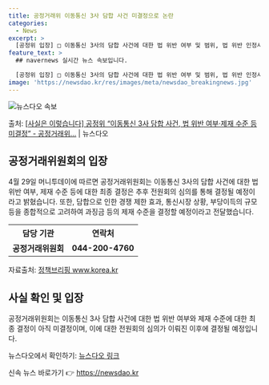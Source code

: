 ```yaml
---
title: 공정거래위 이동통신 3사 담합 사건 미결정으로 논란
categories:
  - News
excerpt: >
  [공정위 입장] □ 이동통신 3사의 담합 사건에 대한 법 위반 여부 및 범위, 법 위반 인정시 제재 수준 등…
feature_text: >
  ## navernews 실시간 뉴스 속보입니다.

  [공정위 입장] □ 이동통신 3사의 담합 사건에 대한 법 위반 여부 및 범위, 법 위반 인정시 제재 수준 등…
image: 'https://newsdao.kr/res/images/meta/newsdao_breakingnews.jpg'
---
```


![뉴스다오 속보](https://newsdao.kr/res/images/meta/newsdao_breakingnews.jpg)

<p>출처: <a href="https://newsdao.kr/3710" rel="dofollow">[사실은 이렇습니다] 공정위 “이동통신 3사 담합 사건, 법 위반 여부·제재 수준 등 미결정” - 공정거래위…</a> | 뉴스다오</p>

<h2 data-ke-size="size26">공정거래위원회의 입장</h2>
<p data-ke-size="size16">4월 29일 머니투데이에 따르면 공정거래위원회는 이동통신 3사의 담합 사건에 대한 법 위반 여부, 제재 수준 등에 대한 최종 결정은 추후 전원회의 심의를 통해 결정될 예정이라고 밝혔습니다. 또한, 담합으로 인한 경쟁 제한 효과, 통신시장 상황, 부당이득의 규모 등을 종합적으로 고려하여 과징금 등의 제재 수준을 결정할 예정이라고 전달했습니다.</p>
<table>
  <tr>
    <th>담당 기관</th>
    <th>연락처</th>
  </tr>
  <tr>
    <td style="text-align: center; height: 17px;"><b>공정거래위원회</b></td>
    <td style="text-align: center; height: 17px;"><b>044-200-4760</b></td>
  </tr>
</table>
<p data-ke-size="size16">자료출처: <a href="https://www.korea.kr">정책브리핑 www.korea.kr</a></p>

<h2 data-ke-size="size26">사실 확인 및 입장</h2>
<p data-ke-size="size16">공정거래위원회는 이동통신 3사 담합 사건에 대한 법 위반 여부와 제재 수준에 대한 최종 결정이 아직 미결정이며, 이에 대한 전원회의 심의가 이뤄진 이후에 결정될 예정입니다.</p>
<p data-ke-size="size16">뉴스다오에서 확인하기: <a href="https://newsdao.kr/3710">뉴스다오 링크</a></p>
 

신속 뉴스 바로가기 👉 <a href="https://newsdao.kr" rel="dofollow">https://newsdao.kr</a>


